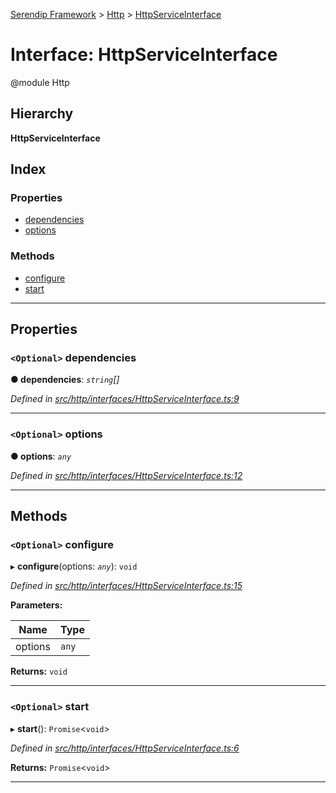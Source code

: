 [Serendip Framework](../README.md) > [Http](../modules/http.md) > [HttpServiceInterface](../interfaces/http.httpserviceinterface.md)

# Interface: HttpServiceInterface

@module Http

## Hierarchy

**HttpServiceInterface**

## Index

### Properties

* [dependencies](http.httpserviceinterface.md#dependencies)
* [options](http.httpserviceinterface.md#options)

### Methods

* [configure](http.httpserviceinterface.md#configure)
* [start](http.httpserviceinterface.md#start)

---

## Properties

<a id="dependencies"></a>

### `<Optional>` dependencies

**● dependencies**: *`string`[]*

*Defined in [src/http/interfaces/HttpServiceInterface.ts:9](https://github.com/m-esm/serendip/blob/c44cfd4/src/http/interfaces/HttpServiceInterface.ts#L9)*

___
<a id="options"></a>

### `<Optional>` options

**● options**: *`any`*

*Defined in [src/http/interfaces/HttpServiceInterface.ts:12](https://github.com/m-esm/serendip/blob/c44cfd4/src/http/interfaces/HttpServiceInterface.ts#L12)*

___

## Methods

<a id="configure"></a>

### `<Optional>` configure

▸ **configure**(options: *`any`*): `void`

*Defined in [src/http/interfaces/HttpServiceInterface.ts:15](https://github.com/m-esm/serendip/blob/c44cfd4/src/http/interfaces/HttpServiceInterface.ts#L15)*

**Parameters:**

| Name | Type |
| ------ | ------ |
| options | `any` |

**Returns:** `void`

___
<a id="start"></a>

### `<Optional>` start

▸ **start**(): `Promise`<`void`>

*Defined in [src/http/interfaces/HttpServiceInterface.ts:6](https://github.com/m-esm/serendip/blob/c44cfd4/src/http/interfaces/HttpServiceInterface.ts#L6)*

**Returns:** `Promise`<`void`>

___

